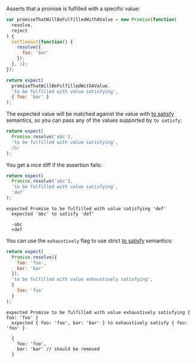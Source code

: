Asserts that a promise is fulfilled with a specific value:

<!-- unexpected-markdown async:true -->

```js
var promiseThatWillBeFulfilledWithAValue = new Promise(function(
  resolve,
  reject
) {
  setTimeout(function() {
    resolve({
      foo: 'bar'
    });
  }, 1);
});

return expect(
  promiseThatWillBeFulfilledWithAValue,
  'to be fulfilled with value satisfying',
  { foo: 'bar' }
);
```

The expected value will be matched against the value with
[to satisfy](../../any/to-satisfy/) semantics, so you can pass any of the
values supported by `to satisfy`:

<!-- unexpected-markdown async:true -->

```js
return expect(
  Promise.resolve('abc'),
  'to be fulfilled with value satisfying',
  /b/
);
```

You get a nice diff if the assertion fails:

<!-- unexpected-markdown async:true -->

```js
return expect(
  Promise.resolve('abc'),
  'to be fulfilled with value satisfying',
  'def'
);
```

```output
expected Promise to be fulfilled with value satisfying 'def'
  expected 'abc' to satisfy 'def'

  -abc
  +def
```

You can use the `exhaustively` flag to use strict
[to satisfy](../../any/to-satisfy/) semantics:

<!-- unexpected-markdown async:true -->

```js
return expect(
  Promise.resolve({
    foo: 'foo',
    bar: 'bar'
  }),
  'to be fulfilled with value exhaustively satisfying',
  {
    foo: 'foo'
  }
);
```

```output
expected Promise to be fulfilled with value exhaustively satisfying { foo: 'foo' }
  expected { foo: 'foo', bar: 'bar' } to exhaustively satisfy { foo: 'foo' }

  {
    foo: 'foo',
    bar: 'bar' // should be removed
  }
```
